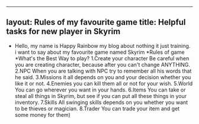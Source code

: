  ---
layout: Rules of my favourite game
title: Helpful tasks for new player in Skyrim 
---

* Hello, my name is Happy Rainbow my blog about nothing it just training.
 i want to say about my favourite game named Skyrim
*Rules of game
*What's the Best Way to play?
1.Create your character
Be careful when you are creating character, because after you can't change ANYTHING.
2.NPC 
When you are talking with NPC try to remember all his words that he said.
3.Missions
it all depends on you and your decision whether you like it or not.
4.Enemies
you can kill them all or not for your wish.
5.World
You can go wherever you want in your hands.
6.Items
You can take or steal all things in Skyrim, but see if you can put all these things in your inventory.
7.Skills
All swinging skills depends on you whether you want to be thieves or magician.
8.Trader
You can trade your item and get some money for them)
